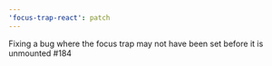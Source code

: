 ```yaml
---
'focus-trap-react': patch
---
```


Fixing a bug where the focus trap may not have been set before it is unmounted #184
